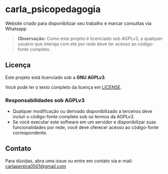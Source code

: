 # carla_psicopedagogia

Website criado para disponibilizar seu trabalho e marcar consultas via Whatsapp

> **Observação:** Como este projeto é licenciado sob AGPLv3, a qualquer usuário que interaja com ele por rede deve ter acesso ao código-fonte completo.

## Licença

Este projeto está licenciado sob a **GNU AGPLv3**.

Você pode ler o texto completo da licença em [LICENSE](LICENSE).

### Responsabilidades sob AGPLv3

* Qualquer modificação ou derivado disponibilizado a terceiros deve incluir o código-fonte completo sob os termos da AGPLv3.
* Se você executar este software em um servidor e disponibilizar suas funcionalidades por rede, você deve oferecer acesso ao código-fonte correspondente.

## Contato

Para dúvidas, abra uma issue ou entre em contato via e-mail: [carlapereira0501@gmail.com](mailto:Carlapereira0501@gmail.com)
